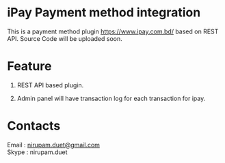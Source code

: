 # iPay Payment method integration
   This is a payment method plugin https://www.ipay.com.bd/ based on REST API.
   Source Code will be uploaded soon.

# Feature

1. REST API based plugin.

2. Admin panel will have transaction log for each transaction for ipay.
    
# Contacts

Email : nirupam.duet@gmail.com
</br>
Skype : nirupam.duet
